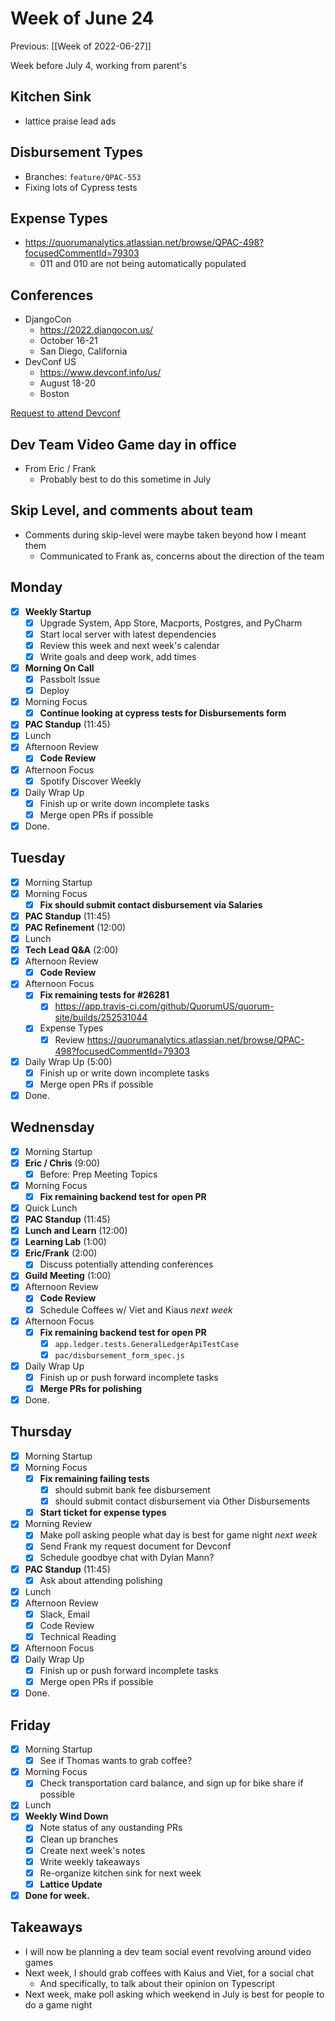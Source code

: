 # Week of June 24
Previous: [[Week of 2022-06-27]]

Week before July 4, working from parent's

## Kitchen Sink
- lattice praise lead ads

## Disbursement Types
- Branches: `feature/QPAC-553`
- Fixing lots of Cypress tests

## Expense Types
- https://quorumanalytics.atlassian.net/browse/QPAC-498?focusedCommentId=79303
	- 011 and 010 are not being automatically populated

## Conferences
- DjangoCon
	 - https://2022.djangocon.us/
	 - October 16-21
	 - San Diego, California
- DevConf US
	 - https://www.devconf.info/us/
	 - August 18-20
	 - Boston

[Request to attend Devconf](https://docs.google.com/document/d/1l4CQKYuQYxzyU6SjgidNbAR4IGZYp7BvQIiy9zpycNQ/edit#)

## Dev Team Video Game day in office
- From Eric / Frank
	- Probably best to do this sometime in July

## Skip Level, and comments about team
- Comments during skip-level were maybe taken beyond how I meant them
	- Communicated to Frank as, concerns about the direction of the team

## Monday
- [x] **Weekly Startup**
	- [x] Upgrade System, App Store, Macports, Postgres, and PyCharm
	- [x] Start local server with latest dependencies
	- [x] Review this week and next week's calendar
	- [x] Write goals and deep work, add times
- [x] **Morning On Call**
	- [x] Passbolt Issue
	- [x] Deploy
- [x] Morning Focus
	- [x] **Continue looking at cypress tests for Disbursements form**
- [x] **PAC Standup** (11:45)
- [x] Lunch
- [x] Afternoon Review
	- [x] **Code Review**
- [x] Afternoon Focus
	- [x] Spotify Discover Weekly
- [x] Daily Wrap Up
	- [x] Finish up or write down incomplete tasks
	- [x] Merge open PRs if possible
- [x] Done.

## Tuesday
- [x] Morning Startup
- [x] Morning Focus
	- [x] **Fix should submit contact disbursement via Salaries**
- [x] **PAC Standup** (11:45)
- [x] **PAC Refinement** (12:00)
- [x] Lunch
- [x] **Tech Lead Q&A** (2:00)
- [x] Afternoon Review
	- [x] **Code Review**
- [x] Afternoon Focus
	- [x] **Fix remaining tests for #26281**
		- [x] https://app.travis-ci.com/github/QuorumUS/quorum-site/builds/252531044
	- [x] Expense Types
		- [x] Review https://quorumanalytics.atlassian.net/browse/QPAC-498?focusedCommentId=79303
- [x] Daily Wrap Up (5:00)
	- [x] Finish up or write down incomplete tasks
	- [x] Merge open PRs if possible
- [x] Done.

## Wednensday
- [x] Morning Startup
- [x] **Eric / Chris** (9:00)
	- [x] Before: Prep Meeting Topics
- [x] Morning Focus
	- [x] **Fix remaining backend test for open PR**
- [x] Quick Lunch
- [x] **PAC Standup** (11:45)
- [x] **Lunch and Learn** (12:00)
- [x] **Learning Lab** (1:00)
- [x] **Eric/Frank** (2:00)
	- [x] Discuss potentially attending conferences
- [x] **Guild Meeting** (1:00)
- [x] Afternoon Review
	- [x] **Code Review**
	- [x] Schedule Coffees w/ Viet and Kiaus *next week*
- [x] Afternoon Focus
	- [x] **Fix remaining backend test for open PR**
		- [x] `app.ledger.tests.GeneralLedgerApiTestCase`
		- [x] `pac/disbursement_form_spec.js`
- [x] Daily Wrap Up
	- [x] Finish up or push forward incomplete tasks
	- [x] **Merge PRs for polishing**
- [x] Done.

## Thursday
- [x] Morning Startup
- [x] Morning Focus
	- [x] **Fix remaining failing tests**
		- [x] should submit bank fee disbursement
		- [x] should submit contact disbursement via Other Disbursements
	- [x] **Start ticket for expense types**
- [x] Morning Review
	- [x] Make poll asking people what day is best for game night *next week*
	- [x] Send Frank my request document for Devconf
	- [x] Schedule goodbye chat with Dylan Mann?
- [x] **PAC Standup** (11:45)
	- [x] Ask about attending polishing
- [x] Lunch
- [x] Afternoon Review
	 - [x] Slack, Email
	 - [x] Code Review
	 - [x] Technical Reading
- [x] Afternoon Focus
- [x] Daily Wrap Up
	- [x] Finish up or push forward incomplete tasks
	- [x] Merge open PRs if possible
- [x] Done.

## Friday
- [x] Morning Startup
	- [x] See if Thomas wants to grab coffee?
- [x] Morning Focus
	- [x] Check transportation card balance, and sign up for bike share if possible
- [x] Lunch
- [x] **Weekly Wind Down**
	- [x] Note status of any oustanding PRs
	- [x] Clean up branches
	- [x] Create next week's notes
	- [x] Write weekly takeaways
	- [x] Re-organize kitchen sink for next week
	- [x] **Lattice Update**
- [x] **Done for week.**

## Takeaways
 - I will now be planning a dev team social event revolving around video games
 - Next week, I should grab coffees with Kaius and Viet, for a social chat
	 - And specifically, to talk about their opinion on Typescript
 - Next week, make poll asking which weekend in July is best for people to do a game night